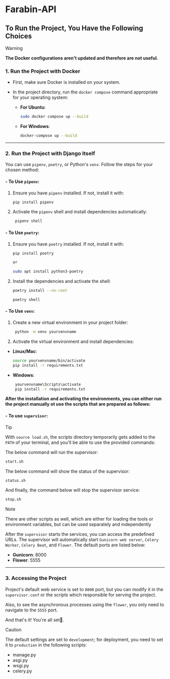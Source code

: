 # Farabin-API

## To Run the Project, You Have the Following Choices

> [!WARNING]
> **The Docker configurations aren't updated and therefore are not useful.**

### 1. Run the Project with Docker

- First, make sure Docker is installed on your system.

- In the project directory, run the `docker compose` command appropriate for your operating system:
  - **For Ubuntu**:

    ```bash
    sudo docker compose up --build
    ```

  - **For Windows**:

    ```bash
    docker-compose up --build
    ```

---

### 2. Run the Project with Django Itself

You can use `pipenv`, `poetry`, or Python's `venv`. Follow the steps for your chosen method:

#### - **To Use `pipenv`:**

1. Ensure you have `pipenv` installed. If not, install it with:

   ```bash
   pip install pipenv
   ```

2. Activate the `pipenv` shell and install dependencies automatically:

   ```bash
    pipenv shell
   ```

#### - **To Use `poetry`:**

1. Ensure you have `poetry` installed. If not, install it with:

   ```bash
   pip install poetry
   
   or

   sudo apt install python3-poetry
   ```

2. Install the dependencies and activate the shell:

   ```bash
   poetry install --no-root
   
   poetry shell
   ```

#### - **To Use `venv`:**

1. Create a new virtual environment in your project folder:

   ```bash
    python -m venv yourvenvname
   ```

2. Activate the virtual environment and install dependencies:

- **Linux/Mac**:

  ```bash
  source yourvenvname/bin/activate
  pip install -r requirements.txt
  ```

- **Windows**:

   ```bash
    yourvenvname\Scripts\activate
    pip install -r requirements.txt   
    ```

**After the installation and activating the environments, you can either run the project manually ot use the scripts that are prepared as follows:**

#### - **To use `supervisor`:**

> [!TIP]
> With `source load.sh`, the scripts directory temporarily gets added to the `PATH` of your terminal, and you'll be able to use the provided commands:

The below command will run the supervisor:

```bash
start.sh
```

The below command will show the status of the supervisor:

```bash
status.sh
```

And finally, the command below will stop the supervisor service:

```bash
stop.sh
```
> [!NOTE]
> There are other scripts as well, which are either for loading the tools or environment variables, but can be used separately and independently

After the `supervisor` starts the services, you can access the predefined URLs. The supervisor will automatically start `Gunicorn web server`, `Celery Worker`, `Celery Beat`, and `Flower`. The default ports are listed below:


- **Gunicorn**: 8000  
- **Flower**: 5555

---

### 3. Accessing the Project  

Project's default web service is set to `8000` port, but you can modify it in the `supervisor.conf` or the scripts which responsible for serving the project.

Also, to see the asynchronous processes using the `flower`, you only need to navigate to the `5555` port.

And that's it! You're all set🙂.

> [!CAUTION]
> The default settings are set to `development`; for deployment, you need to set it to `production` in the following scripts:
> - manage.py
> - asgi.py
> - wsgi.py
> - celery.py

